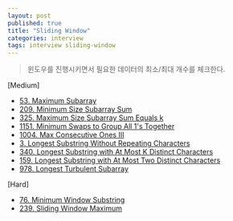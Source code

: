 ```yaml
---
layout: post
published: true
title: "Sliding Window"
categories: interview
tags: interview sliding-window
---
```


> 윈도우를 진행시키면서 필요한 데이터의 최소/최대 개수를 체크한다.

[Medium]
- [53. Maximum Subarray](https://leetcode.com/problems/maximum-subarray/)
- [209. Minimum Size Subarray Sum](https://leetcode.com/problems/minimum-size-subarray-sum/)
- [325. Maximum Size Subarray Sum Equals k](https://leetcode.com/problems/maximum-size-subarray-sum-equals-k/)
- [1151. Minimum Swaps to Group All 1's Together](https://leetcode.com/problems/minimum-swaps-to-group-all-1s-together/)
- [1004. Max Consecutive Ones III](https://leetcode.com/problems/max-consecutive-ones-iii/)
- [3. Longest Substring Without Repeating Characters](https://leetcode.com/problems/longest-substring-without-repeating-characters/)
- [340. Longest Substring with At Most K Distinct Characters](https://leetcode.com/problems/longest-substring-with-at-most-k-distinct-characters/)
- [159. Longest Substring with At Most Two Distinct Characters](https://leetcode.com/problems/longest-substring-with-at-most-two-distinct-characters/)
- [978. Longest Turbulent Subarray](https://leetcode.com/problems/longest-turbulent-subarray/)

[Hard]
- [76. Minimum Window Substring](https://leetcode.com/problems/minimum-window-substring/)
- [239. Sliding Window Maximum](https://leetcode.com/problems/sliding-window-maximum/)